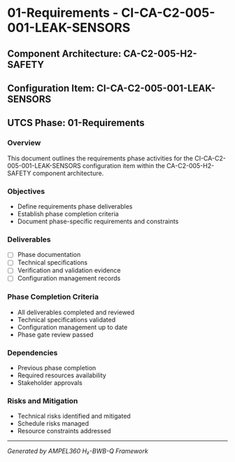 # 01-Requirements - CI-CA-C2-005-001-LEAK-SENSORS

## Component Architecture: CA-C2-005-H2-SAFETY
## Configuration Item: CI-CA-C2-005-001-LEAK-SENSORS
## UTCS Phase: 01-Requirements

### Overview
This document outlines the requirements phase activities for the CI-CA-C2-005-001-LEAK-SENSORS configuration item within the CA-C2-005-H2-SAFETY component architecture.

### Objectives
- Define requirements phase deliverables
- Establish phase completion criteria
- Document phase-specific requirements and constraints

### Deliverables
- [ ] Phase documentation
- [ ] Technical specifications
- [ ] Verification and validation evidence
- [ ] Configuration management records

### Phase Completion Criteria
- All deliverables completed and reviewed
- Technical specifications validated
- Configuration management up to date
- Phase gate review passed

### Dependencies
- Previous phase completion
- Required resources availability
- Stakeholder approvals

### Risks and Mitigation
- Technical risks identified and mitigated
- Schedule risks managed
- Resource constraints addressed

---
*Generated by AMPEL360 H₂-BWB-Q Framework*
